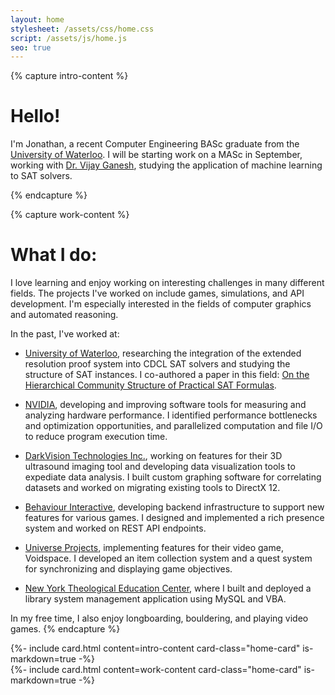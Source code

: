 ```yaml
---
layout: home
stylesheet: /assets/css/home.css
script: /assets/js/home.js
seo: true
---
```


{% capture intro-content %}
# Hello!

I'm Jonathan, a recent Computer Engineering BASc graduate from the [University of Waterloo](https://uwaterloo.ca/).
I will be starting work on a MASc in September, working with [Dr. Vijay Ganesh](https://ece.uwaterloo.ca/~vganesh/), studying the application of machine learning to SAT solvers.

{% endcapture %}

{% capture work-content %}
# What I do:

I love learning and enjoy working on interesting challenges in many different fields. The projects I've worked on include games, simulations, and API development. I'm especially interested in the fields of computer graphics and automated reasoning.

In the past, I've worked at:

- [University of Waterloo](https://uwaterloo.ca/), researching the integration of the extended resolution proof system into CDCL SAT solvers and studying the structure of SAT instances. I co-authored a paper in this field: [On the Hierarchical Community Structure of Practical SAT Formulas](https://link.springer.com/chapter/10.1007/978-3-030-80223-3_25).

- [NVIDIA](https://www.nvidia.com/en-us/), developing and improving software tools for measuring and analyzing hardware performance. I identified performance bottlenecks and optimization opportunities, and parallelized computation and file I/O to reduce program execution time.

- [DarkVision Technologies Inc.](https://darkvisiontech.com/), working on features for their 3D ultrasound imaging tool and developing data visualization tools to expediate data analysis. I built custom graphing software for correlating datasets and worked on migrating existing tools to DirectX 12.

- [Behaviour Interactive](https://www.bhvr.com/), developing backend infrastructure to support new features for various games. I designed and implemented a rich presence system and worked on REST API endpoints.

- [Universe Projects](https://www.universeprojects.com/), implementing features for their video game, Voidspace. I developed an item collection system and a quest system for synchronizing and displaying game objectives. 

- [New York Theological Education Center](https://nytec.org/Eng/html/about_us.html), where I built and deployed a library system management application using MySQL and VBA.

In my free time, I also enjoy longboarding, bouldering, and playing video games.
{% endcapture %}

<section id="about">
  {%- include card.html
    content=intro-content
    card-class="home-card"
    is-markdown=true
  -%}
</section>

<section id="about-work">
  {%- include card.html
    content=work-content
    card-class="home-card"
    is-markdown=true
  -%}
</section>
